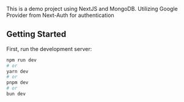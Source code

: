 This is a demo project using NextJS and MongoDB. Utilizing Google Provider from Next-Auth for authentication

## Getting Started

First, run the development server:

```bash
npm run dev
# or
yarn dev
# or
pnpm dev
# or
bun dev
```
